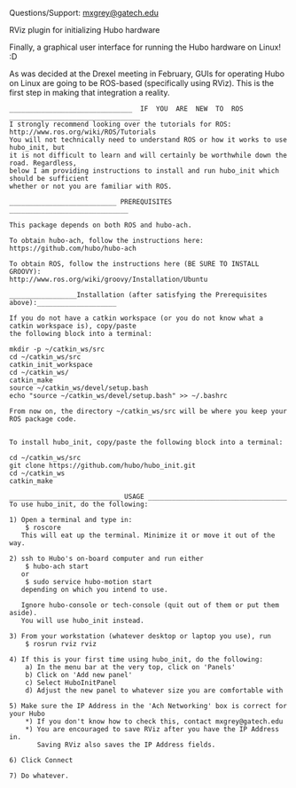 Questions/Support: mxgrey@gatech.edu

RViz plugin for initializing Hubo hardware

Finally, a graphical user interface for running the Hubo hardware on Linux! :D

As was decided at the Drexel meeting in February, GUIs for operating Hubo on Linux
are going to be ROS-based (specifically using RViz). This is the first step in making
that integration a reality.


~~~~~~~~~~~~~~~~~~~~~~~~~~~~~~~~~~~~~~~~~~~~~~~~~~~~~~~~~~~~~~~~~~~~~~~~~~~~~~~~~~~~~~~~~~~~~~
_______________________________  IF  YOU  ARE  NEW  TO  ROS  _________________________________
I strongly recommend looking over the tutorials for ROS: http://www.ros.org/wiki/ROS/Tutorials
You will not technically need to understand ROS or how it works to use hubo_init, but
it is not difficult to learn and will certainly be worthwhile down the road. Regardless,
below I am providing instructions to install and run hubo_init which should be sufficient
whether or not you are familiar with ROS.

~~~~~~~~~~~~~~~~~~~~~~~~~~~~~~~~~~~~~~~~~~~~~~~~~~~~~~~~~~~~~~~~~~~~~~~~~~~~~~~~~~~~~~~~~~~~~~~



~~~~~~~~~~~~~~~~~~~~~~~~~~~~~~~~~~~~~~~~~~~~~~~~~~~~~~~~~~~~~~~~~~~~~~~~
___________________________ PREREQUISITES ______________________________

This package depends on both ROS and hubo-ach.

To obtain hubo-ach, follow the instructions here:
https://github.com/hubo/hubo-ach

To obtain ROS, follow the instructions here (BE SURE TO INSTALL GROOVY):
http://www.ros.org/wiki/groovy/Installation/Ubuntu

~~~~~~~~~~~~~~~~~~~~~~~~~~~~~~~~~~~~~~~~~~~~~~~~~~~~~~~~~~~~~~~~~~~~~~~~


~~~~~~~~~~~~~~~~~~~~~~~~~~
_________________Installation (after satisfying the Prerequisites above):____________________

If you do not have a catkin workspace (or you do not know what a catkin workspace is), copy/paste
the following block into a terminal:

mkdir -p ~/catkin_ws/src
cd ~/catkin_ws/src
catkin_init_workspace
cd ~/catkin_ws/
catkin_make
source ~/catkin_ws/devel/setup.bash
echo "source ~/catkin_ws/devel/setup.bash" >> ~/.bashrc

From now on, the directory ~/catkin_ws/src will be where you keep your ROS package code.


To install hubo_init, copy/paste the following block into a terminal:

cd ~/catkin_ws/src
git clone https://github.com/hubo/hubo_init.git
cd ~/catkin_ws
catkin_make
~~~~~~~~~~~~~~~~~~~~~~~~~~~


~~~~~~~~~~~~~~~~~~~~~~~~~~~~~~~~~
____________________________ USAGE ___________________________________
To use hubo_init, do the following:

1) Open a terminal and type in:
    $ roscore
   This will eat up the terminal. Minimize it or move it out of the way.

2) ssh to Hubo's on-board computer and run either
    $ hubo-ach start
   or
    $ sudo service hubo-motion start
   depending on which you intend to use.

   Ignore hubo-console or tech-console (quit out of them or put them aside).
   You will use hubo_init instead.

3) From your workstation (whatever desktop or laptop you use), run
    $ rosrun rviz rviz

4) If this is your first time using hubo_init, do the following:
    a) In the menu bar at the very top, click on 'Panels'
    b) Click on 'Add new panel'
    c) Select HuboInitPanel
    d) Adjust the new panel to whatever size you are comfortable with

5) Make sure the IP Address in the 'Ach Networking' box is correct for your Hubo
    *) If you don't know how to check this, contact mxgrey@gatech.edu
    *) You are encouraged to save RViz after you have the IP Address in.
       Saving RViz also saves the IP Address fields.

6) Click Connect

7) Do whatever.
~~~~~~~~~~~~~~~~~~~~~~~~~~~~~~~~~

